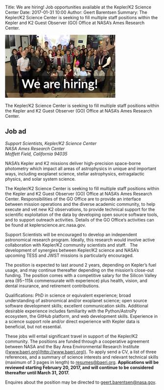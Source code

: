 Title: We are hiring! Job opportunities available at the Kepler/K2 Science Center
Date: 2017-01-31 10:00
Author: Geert Barentsen
Summary: The Kepler/K2 Science Center is seeking to fill multiple staff positions within the Kepler and K2 Guest Observer (GO) Office at NASA’s Ames Research Center.

<img src="images/we-are-hiring-banner.jpg">

The Kepler/K2 Science Center is seeking to fill multiple staff positions within the Kepler and K2 Guest Observer (GO) Office at NASA’s Ames Research Center.

## Job ad

<i>Support Scientists, Kepler/K2 Science Center</i><br>
<i>NASA Ames Research Center</i><br>
<i>Moffett Field, California 94035</i>

NASA’s Kepler and K2 missions deliver high-precision space-borne photometry which impact all areas of astrophysics in unique and important ways, including exoplanet science, stellar astrophysics, extragalactic physics, and solar system science.

The Kepler/K2 Science Center is seeking to fill multiple staff positions within the Kepler and K2 Guest Observer (GO) Office at NASA’s Ames Research Center.  Responsibilities of the GO Office are to provide an interface between mission operations and the diverse academic community, to help execute and vet new K2 observations, to provide technical support for the scientific exploitation of the data by developing open source software tools, and to support outreach activities.  Details of the GO Office’s activities can be found at keplerscience.arc.nasa.gov.

Support Scientists will be encouraged to develop an independent astronomical research program.  Ideally, this research would involve active collaboration with Kepler/K2 community scientists and staff.   The development of synergies between Kepler/K2 science and NASA’s upcoming TESS and JWST missions is particularly encouraged.

The position is expected to last around 2 years, depending on Kepler’s fuel usage, and may continue thereafter depending on the mission’s close-out funding.  The position comes with a competitive salary for the Silicon Valley area ($95-$115k commensurate with experience) plus health, vision, and dental insurance, and retirement contributions.

Qualifications: PhD in science or equivalent experience; broad understanding of astronomical and/or exoplanet science; open source software development skills; excellent communication skills.  Additional desirable experience includes familiarity with the Python/AstroPy ecosystem, the GitHub platform, and web development skills.  Experience in a science support role and/or direct experience with Kepler data is beneficial, but not essential.

These jobs will entail significant travel in support of the Kepler/K2 community.  The positions are funded through a cooperative agreement between NASA and the Bay Area Environmental Research Institute ([www.baeri.org](http://www.baeri.org)).
To apply send a CV, a list of three references, and a summary of science interests and relevant technical skills (maximum of 3 pages in length) to [resumes@baeri.org](mailto:resumes@baeri.org).  **Applications will be reviewed starting February 20, 2017, and will continue to be considered thereafter until March 31, 2017.**

Enquires about the position may be directed to [geert.barentsen@nasa.gov](mailto:geert.barentsen@nasa.gov).